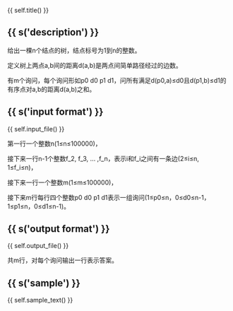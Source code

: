 {{ self.title() }}

## {{ s('description') }}

给出一棵n个结点的树，结点标号为1到n的整数。  

定义树上两点a,b间的距离d(a,b)是两点间简单路径经过的边数。  

有m个询问，每个询问形如p0 d0 p1 d1，问所有满足d(p0,a)≤d0且d(p1,b)≤d1的有序点对a,b的距离d(a,b)之和。  

## {{ s('input format') }}

{{ self.input_file() }}

第一行一个整数n(1≤n≤100000)，  

接下来一行n-1个整数f_2, f_3, ... ,f_n，表示i和f_i之间有一条边(2≤i≤n, 1≤f_i≤n)，  

接下来一行一个整数m(1≤m≤100000)，  

接下来m行每行四个整数p0 d0 p1 d1表示一组询问(1≤p0≤n，0≤d0≤n-1，1≤p1≤n，0≤d1≤n-1)。  

## {{ s('output format') }}

{{ self.output_file() }}

共m行，对每个询问输出一行表示答案。  

## {{ s('sample') }}

{{ self.sample_text() }}
